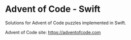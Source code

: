 # Advent of Code - Swift

Solutions for Advent of Code puzzles implemented in Swift.

Advent of Code site: https://adventofcode.com
